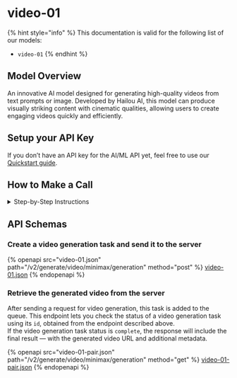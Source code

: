 # video-01

{% hint style="info" %}
This documentation is valid for the following list of our models:

* `video-01`
{% endhint %}

## Model Overview

An innovative AI model designed for generating high-quality videos from text prompts or image. Developed by Hailou AI, this model can produce visually striking content with cinematic qualities, allowing users to create engaging videos quickly and efficiently.

## Setup your API Key

If you don’t have an API key for the AI/ML API yet, feel free to use our [Quickstart guide](https://docs.aimlapi.com/quickstart/setting-up).

## How to Make a Call

<details>

<summary>Step-by-Step Instructions</summary>

Generating a video using this model involves sequentially calling two endpoints:&#x20;

* The first one is for creating and sending a video generation task to the server (returns a generation ID).
* The second one is for requesting the generated video from the server using the generation ID received from the first endpoint.&#x20;

Below, you can find two corresponding API schemas.

</details>

## API Schemas

### Create a video generation task and send it to the server

{% openapi src="video-01.json" path="/v2/generate/video/minimax/generation" method="post" %}
[video-01.json](video-01.json)
{% endopenapi %}

### Retrieve the generated video from the server

After sending a request for video generation, this task is added to the queue. This endpoint lets you check the status of a video generation task using its `id`, obtained from the endpoint described above.\
If the video generation task status is `complete`, the response will include the final result — with the generated video URL and additional metadata.

{% openapi src="video-01-pair.json" path="/v2/generate/video/minimax/generation" method="get" %}
[video-01-pair.json](video-01-pair.json)
{% endopenapi %}

